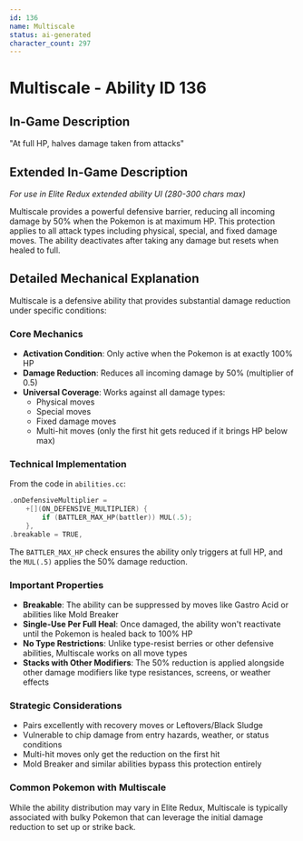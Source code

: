 ```yaml
---
id: 136
name: Multiscale
status: ai-generated
character_count: 297
---
```


# Multiscale - Ability ID 136

## In-Game Description
"At full HP, halves damage taken from attacks"

## Extended In-Game Description
*For use in Elite Redux extended ability UI (280-300 chars max)*

Multiscale provides a powerful defensive barrier, reducing all incoming damage by 50% when the Pokemon is at maximum HP. This protection applies to all attack types including physical, special, and fixed damage moves. The ability deactivates after taking any damage but resets when healed to full.

## Detailed Mechanical Explanation

Multiscale is a defensive ability that provides substantial damage reduction under specific conditions:

### Core Mechanics
- **Activation Condition**: Only active when the Pokemon is at exactly 100% HP
- **Damage Reduction**: Reduces all incoming damage by 50% (multiplier of 0.5)
- **Universal Coverage**: Works against all damage types:
  - Physical moves
  - Special moves
  - Fixed damage moves
  - Multi-hit moves (only the first hit gets reduced if it brings HP below max)

### Technical Implementation
From the code in `abilities.cc`:
```cpp
.onDefensiveMultiplier =
    +[](ON_DEFENSIVE_MULTIPLIER) {
        if (BATTLER_MAX_HP(battler)) MUL(.5);
    },
.breakable = TRUE,
```

The `BATTLER_MAX_HP` check ensures the ability only triggers at full HP, and the `MUL(.5)` applies the 50% damage reduction.

### Important Properties
- **Breakable**: The ability can be suppressed by moves like Gastro Acid or abilities like Mold Breaker
- **Single-Use Per Full Heal**: Once damaged, the ability won't reactivate until the Pokemon is healed back to 100% HP
- **No Type Restrictions**: Unlike type-resist berries or other defensive abilities, Multiscale works on all move types
- **Stacks with Other Modifiers**: The 50% reduction is applied alongside other damage modifiers like type resistances, screens, or weather effects

### Strategic Considerations
- Pairs excellently with recovery moves or Leftovers/Black Sludge
- Vulnerable to chip damage from entry hazards, weather, or status conditions
- Multi-hit moves only get the reduction on the first hit
- Mold Breaker and similar abilities bypass this protection entirely

### Common Pokemon with Multiscale
While the ability distribution may vary in Elite Redux, Multiscale is typically associated with bulky Pokemon that can leverage the initial damage reduction to set up or strike back.